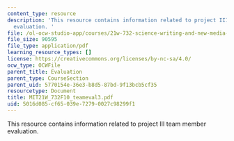 ```yaml
---
content_type: resource
description: 'This resource contains information related to project III team member
  evaluation. '
file: /ol-ocw-studio-app/courses/21w-732-science-writing-and-new-media-fall-2010/5016d085cf65039e72790027c98299f1_MIT21W_732F10_teameval3.pdf
file_size: 90595
file_type: application/pdf
learning_resource_types: []
license: https://creativecommons.org/licenses/by-nc-sa/4.0/
ocw_type: OCWFile
parent_title: Evaluation
parent_type: CourseSection
parent_uid: 5770154e-36e3-b8d5-87bd-9f13bcb5cf35
resourcetype: Document
title: MIT21W_732F10_teameval3.pdf
uid: 5016d085-cf65-039e-7279-0027c98299f1
---
```

This resource contains information related to project III team member evaluation. 